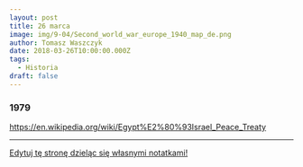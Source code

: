 ```yaml
---
layout: post
title: 26 marca
image: img/9-04/Second_world_war_europe_1940_map_de.png
author: Tomasz Waszczyk
date: 2018-03-26T10:00:00.000Z
tags:
  - Historia
draft: false
---
```


### 1979

https://en.wikipedia.org/wiki/Egypt%E2%80%93Israel_Peace_Treaty

---

<a href="https://github.com/TomaszWaszczyk/historia.waszczyk.com/edit/master/src/content/march-26.md" target="_blank">Edytuj tę stronę dzieląc się własnymi notatkami!</a>
